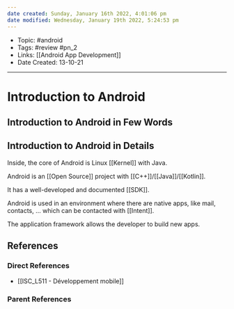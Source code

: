 ```yaml
---
date created: Sunday, January 16th 2022, 4:01:06 pm
date modified: Wednesday, January 19th 2022, 5:24:53 pm
---
```


- Topic: #android
- Tags: #review #pn_2
- Links: [[Android App Development]]
- Date Created: 13-10-21

---

# Introduction to Android

## Introduction to Android in Few Words

## Introduction to Android in Details

Inside, the core of Android is Linux [[Kernel]] with Java.

Android is an [[Open Source]] project with [[C++]]/[[Java]]/[[Kotlin]].

It has a well-developed and documented [[SDK]].

Android is used in an environment where there are native apps, like mail, contacts, … which can be contacted with [[Intent]].

The application framework allows the developer to build new apps.

## References

### Direct References

- [[ISC_L511 - Développement mobile]]

### Parent References
